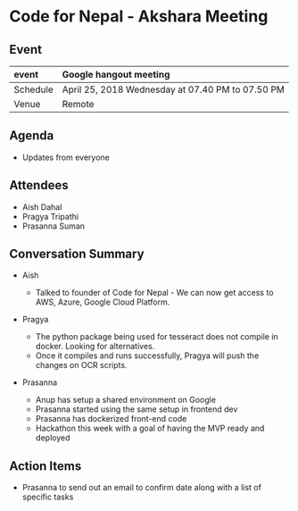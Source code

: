 # Code for Nepal - Akshara Meeting

## Event

|   event       | Google hangout meeting
| :------------ |:-------------------------------------------- |
| Schedule      | April 25, 2018 Wednesday at 07.40 PM to 07.50 PM  |
| Venue         | Remote |

## Agenda

* Updates from everyone

## Attendees

* Aish Dahal
* Pragya Tripathi
* Prasanna Suman

## Conversation Summary

- Aish
  - Talked to founder of Code for Nepal - We can now get access to AWS, Azure, Google Cloud Platform.

- Pragya
  - The python package being used for tesseract does not compile in docker. Looking for alternatives.
  - Once it compiles and runs successfully, Pragya will push the changes on OCR scripts.

- Prasanna
  - Anup has setup a shared environment on Google
  - Prasanna started using the same setup in frontend dev
  - Prasanna has dockerized front-end code
  - Hackathon this week with a goal of having the MVP ready and deployed

## Action Items

- Prasanna to send out an email to confirm date along with a list of specific tasks
